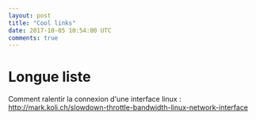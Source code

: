 ```yaml
---
layout: post
title: "Cool links"
date: 2017-10-05 10:54:00 UTC
comments: true
---
```


# Longue liste

Comment ralentir la connexion d'une interface linux : http://mark.koli.ch/slowdown-throttle-bandwidth-linux-network-interface
